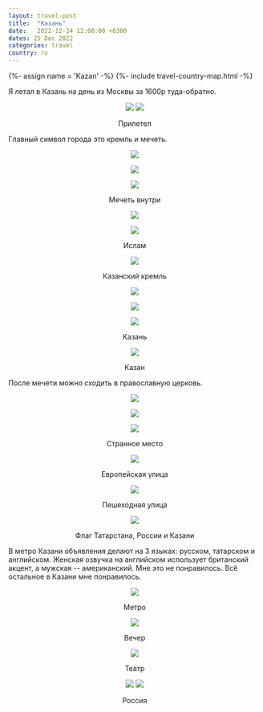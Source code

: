 ```yaml
---
layout: travel-post
title:  "Казань"
date:   2022-12-24 12:00:00 +0300
dates: 25 Dec 2022
categories: travel
country: ru
---
```

{%- assign name = 'Kazan' -%}
{%- include travel-country-map.html -%}

Я летал в Казань на день из Москвы за 1600р туда-обратно.
<center>
    <div class="side-by-side">
        <img src="{{site.baseurl}}/assets/img/kazan/1.jpg" />
        <img src="{{site.baseurl}}/assets/img/kazan/2.jpg" />
    </div>
    <p class="image-label">Прилетел</p>
</center>

Главный символ города это кремль и мечеть.
<center>
<img src="{{site.baseurl}}/assets/img/kazan/3.jpg" />
<p class="image-label">
</p>
</center>

<center>
<img src="{{site.baseurl}}/assets/img/kazan/4.jpg" />
<p class="image-label">
</p>
</center>

<center>
<img src="{{site.baseurl}}/assets/img/kazan/5.jpg" />
<p class="image-label">
Мечеть внутри
</p>
</center>

<center>
<img src="{{site.baseurl}}/assets/img/kazan/6.jpg" />
<p class="image-label">
</p>
</center>

<center>
<img src="{{site.baseurl}}/assets/img/kazan/7.jpg" />
<p class="image-label">
Ислам
</p>
</center>

<center>
<img src="{{site.baseurl}}/assets/img/kazan/8.jpg" />
<p class="image-label">
Казанский кремль
</p>
</center>


<center>
<img src="{{site.baseurl}}/assets/img/kazan/9.jpg" />
<p class="image-label">
</p>
</center>

<center>
<img src="{{site.baseurl}}/assets/img/kazan/10.jpg" />
<p class="image-label">
</p>
</center>

<center>
<img src="{{site.baseurl}}/assets/img/kazan/11.jpg" />
<p class="image-label">
Казань
</p>
</center>

<center>
<img src="{{site.baseurl}}/assets/img/kazan/11-1.jpg" />
<p class="image-label">
Казан
</p>
</center>

После мечети можно сходить в православную церковь.
<center>
<img src="{{site.baseurl}}/assets/img/kazan/12.jpg" />
<p class="image-label">
</p>
</center>

<center>
<img src="{{site.baseurl}}/assets/img/kazan/13.jpg" />
<p class="image-label">
</p>
</center>

<center>
<img src="{{site.baseurl}}/assets/img/kazan/14.jpg" />
<p class="image-label">
Странное место
</p>
</center>

<center>
<img src="{{site.baseurl}}/assets/img/kazan/15.jpg" />
<p class="image-label">
Европейская улица
</p>
</center>

<center>
<img src="{{site.baseurl}}/assets/img/kazan/16.jpg" />
<p class="image-label">
Пешеходная улица
</p>
</center>

<center>
<img src="{{site.baseurl}}/assets/img/kazan/17.jpg" />
<p class="image-label">
Флаг Татарстана, России и Казани
</p>
</center>

В метро Казани объявления делают на 3 языках: русском, татарском и английском. Женская озвучка на английском использует британский акцент, а мужская -- американский. Мне это не понравилось. Всё остальное в Казани мне понравилось.
<center>
<img src="{{site.baseurl}}/assets/img/kazan/18.jpg" />
<p class="image-label">
Метро
</p>
</center>

<center>
<img src="{{site.baseurl}}/assets/img/kazan/19.jpg" />
<p class="image-label">
Вечер
</p>
</center>

<center>
<img src="{{site.baseurl}}/assets/img/kazan/20.jpg" />
<p class="image-label">
Театр
</p>
</center>

<center>
    <div class="side-by-side">
        <img src="{{site.baseurl}}/assets/img/kazan/21.jpg" />
        <img src="{{site.baseurl}}/assets/img/kazan/22.jpg" />
    </div>
    <p class="image-label">Россия</p>
</center>
